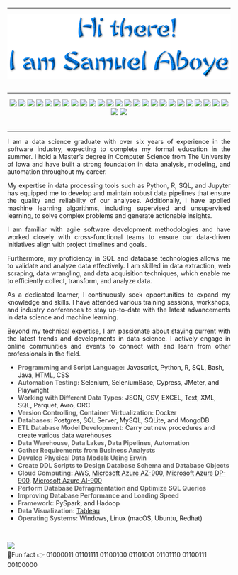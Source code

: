 ###### 
______________________________________________________________________________________________________________________________________________________

<!-- <h1 align="center"> Hi there 👋</h1>
<h1 align="center"> I'm Samuel Aboye.</h1> -->


<p align="center"><img src="/assets/logo-trans-3.png" style="display: block; margin: auto;"></p>



###### 
______________________________________________________________________________________________________________________________________________________
<p align="center">
  <img src="https://img.shields.io/badge/Python-%233776AB.svg?&style=for-the-badge&logo=python&logoColor=white">
  <img src="https://img.shields.io/badge/R-%23276DC3.svg?&style=for-the-badge&logo=r&logoColor=white">
  <img src="https://img.shields.io/badge/Jupyter-%23F37626.svg?&style=for-the-badge&logo=jupyter&logoColor=white">
  <img src="https://img.shields.io/badge/NumPy-%23013243.svg?&style=for-the-badge&logo=numpy&logoColor=white">
  <img src="https://img.shields.io/badge/Pandas-%23150458.svg?&style=for-the-badge&logo=pandas&logoColor=white">
  <img src="https://img.shields.io/badge/Matplotlib-%23000.svg?&style=for-the-badge&logo=matplotlib&logoColor=white">
  <img src="https://img.shields.io/badge/Seaborn-%2300BFFF.svg?&style=for-the-badge&logo=seaborn&logoColor=white">
  <img src="https://img.shields.io/badge/Scikit--learn-%23F7931E.svg?&style=for-the-badge&logo=scikit-learn&logoColor=white">
  <img src="https://img.shields.io/badge/TensorFlow-%23FF6F00.svg?&style=for-the-badge&logo=tensorflow&logoColor=white">
  <img src="https://img.shields.io/badge/Keras-%23D00000.svg?&style=for-the-badge&logo=keras&logoColor=white">
  <img src="https://img.shields.io/badge/PyTorch-%23EE4C2C.svg?&style=for-the-badge&logo=pytorch&logoColor=white">
  <img src="https://img.shields.io/badge/SQL-%230075a8.svg?&style=for-the-badge&logo=sql&logoColor=white">
  <img src="https://img.shields.io/badge/Apache%20Spark-%23E25A1C.svg?&style=for-the-badge&logo=apachespark&logoColor=white">
  <img src="https://img.shields.io/badge/Apache%20Kafka-%23023131.svg?&style=for-the-badge&logo=apachekafka&logoColor=white">
  <img src="https://img.shields.io/badge/ETL-%2300FFFF.svg?&style=for-the-badge">
  <img src="https://img.shields.io/badge/Data%20Pipeline-%23323189.svg?&style=for-the-badge">
  <img src="https://img.shields.io/badge/Data%20Warehouse-%23807E7C.svg?&style=for-the-badge">
  <img src="https://img.shields.io/badge/Data%20Lakes-%230000FF.svg?&style=for-the-badge">
  <img src="https://img.shields.io/badge/Tableau-%23E97627.svg?&style=for-the-badge&logo=tableau&logoColor=white">
  <img src="https://img.shields.io/badge/Power%20BI-%23F2C811.svg?&style=for-the-badge&logo=powerbi&logoColor=black">
  <img src="https://img.shields.io/badge/Microsoft%20Azure-%230072C6.svg?&style=for-the-badge&logo=microsoftazure&logoColor=white">
  <img src="https://img.shields.io/badge/Amazon%20AWS-%23FF9900.svg?&style=for-the-badge&logo=amazonaws&logoColor=white">
  <img src="https://img.shields.io/badge/Google%20Cloud-%234285F4.svg?&style=for-the-badge&logo=googlecloud&logoColor=white">
  <img src="https://img.shields.io/badge/Docker-%232496ED.svg?&style=for-the-badge&logo=docker&logoColor=white">
  <img src="https://img.shields.io/badge/Kubernetes-%23326CE5.svg?&style=for-the-badge&logo=kubernetes&logoColor=white">
  <img src="https://img.shields.io/badge/Git-%23F05033.svg?&style=for-the-badge&logo=git&logoColor=white">
  <img src="https://img.shields.io/badge/GitHub-%23181717.svg?&style=for-the-badge&logo=github&logoColor=white">
</p>


###### 
________________________________________________________________________________________________________________________________________________________
  
<p align="justify">
I am a data science graduate with over six years of experience in the software industry, expecting to complete my formal education in the summer. I hold a Master’s degree in Computer Science from The University of Iowa and have built a strong foundation in data analysis, modeling, and automation throughout my career.</p>

<p align="justify">
My expertise in data processing tools such as Python, R, SQL, and Jupyter has equipped me to develop and maintain robust data pipelines that ensure the quality and reliability of our analyses. Additionally, I have applied machine learning algorithms, including supervised and unsupervised learning, to solve complex problems and generate actionable insights.</p>

<p align="justify">
I am familiar with agile software development methodologies and have worked closely with cross-functional teams to ensure our data-driven initiatives align with project timelines and goals.<p>

<p align="justify">
Furthermore, my proficiency in SQL and database technologies allows me to validate and analyze data effectively. I am skilled in data extraction, web scraping, data wrangling, and data acquisition techniques, which enable me to efficiently collect, transform, and analyze data.</p>

<p align="justify">
As a dedicated learner, I continuously seek opportunities to expand my knowledge and skills. I have attended various training sessions, workshops, and industry conferences to stay up-to-date with the latest advancements in data science and machine learning. </p>

<p align="justify">
Beyond my technical expertise, I am passionate about staying current with the latest trends and developments in data science. I actively engage in online communities and events to connect with and learn from other professionals in the field.</p>

- <span style="color:dimgray">**Programming and Script Language:**</span> Javascript, Python, R, SQL, Bash, Java, HTML, CSS
- <span style="color:dimgray">**Automation Testing:**</span> Selenium, SeleniumBase, Cypress, JMeter, and Playwright
- <span style="color:dimgray">**Working with Different Data Types:**</span> JSON, CSV, EXCEL, Text, XML, SQL, Parquet, Avro, ORC
- <span style="color:dimgray">**Version Controlling, Container Virtualization:**</span> Docker
- <span style="color:dimgray">**Databases:**</span> Postgres, SQL Server, MySQL, SQLite, and MongoDB
- <span style="color:dimgray">**ETL Database Model Development:**</span> Carry out new procedures and create various data warehouses
- <span style="color:dimgray">**Data Warehouse, Data Lakes, Data Pipelines, Automation**</span>
- <span style="color:dimgray">**Gather Requirements from Business Analysts**</span>
- <span style="color:dimgray">**Develop Physical Data Models Using Erwin**</span>
- <span style="color:dimgray">**Create DDL Scripts to Design Database Schema and Database Objects**</span>
- <span style="color:dimgray">**Cloud Computing:**</span> [AWS](https://www.credly.com/badges/dea7ab47-4d66-4343-bb4a-e8fda880cffa/linked_in_profile), [Microsoft Azure AZ-900](https://www.credly.com/badges/9eabe562-1fab-4a4e-80d4-657e0b20348b?source=linked_in_profile), [Microsoft Azure DP-900](https://www.credly.com/badges/1461e6e4-a945-4c84-a4e7-db1d3213b7a1), [Microsoft Azure AI-900](https://www.credly.com/badges/9e652dde-28a0-4561-b671-e1606f1789a3?source=linked_in_profile)
- <span style="color:dimgray">**Perform Database Defragmentation and Optimize SQL Queries**</span>
- <span style="color:dimgray">**Improving Database Performance and Loading Speed**</span>
- <span style="color:dimgray">**Framework:**</span> PySpark, and Hadoop
- <span style="color:dimgray">**Data Visualization:**</span> [Tableau](https://public.tableau.com/app/profile/saboye)
- <span style="color:dimgray">**Operating Systems:**</span> Windows, Linux (macOS, Ubuntu, Redhat)



<br>

<a href="https://linkedin.com/in/samuelaboye" target="_blank"><img src ="https://img.shields.io/badge/LinkedIn-0077B5?style=for-the-badge&logo=linkedin&logoColor=white" /></a><br>
:small_blue_diamond:Fun fact   👉   01000011 01101111 01100100 01101001 01101110 01100111 00100000

